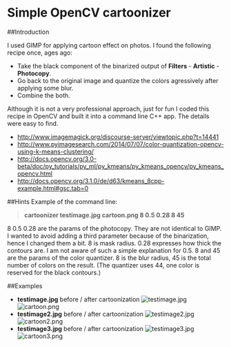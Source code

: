 # Simple OpenCV cartoonizer

##Introduction

I used GIMP for applying cartoon effect on photos. I found the following recipe once, ages ago:
* Take the black component of the binarized output of **Filters** - **Artistic** - **Photocopy**.
* Go back to the original image and quantize the colors agressively after applying some blur. 
* Combine the both.

Although it is not a very professional approach, just for fun I coded this recipe in OpenCV and built it into a command line C++ app. The details were easy to find.
* http://www.imagemagick.org/discourse-server/viewtopic.php?t=14441
* http://www.pyimagesearch.com/2014/07/07/color-quantization-opencv-using-k-means-clustering/
* http://docs.opencv.org/3.0-beta/doc/py_tutorials/py_ml/py_kmeans/py_kmeans_opencv/py_kmeans_opencv.html
* http://docs.opencv.org/3.1.0/de/d63/kmeans_8cpp-example.html#gsc.tab=0

##Hints 
Example of the command line:

> **cartoonizer testimage.jpg cartoon.png 8 0.5 0.28 8 45**

8 0.5 0.28 are the params of the photocopy. They are not identical to GIMP. I wanted to avoid adding a third parameter because of the binarization, hence I changed them a bit. 8 is mask radius. 0.28 expresses how thick the contours are. I am not aware of such a simple explanation for 0.5.
8 and 45 are the params of the color quantizer. 8 is the blur radius, 45 is the total number of colors on the result. (The quantizer uses 44, one color is reserved for the black contours.)

##Examples
* **testimage.jpg** before / after cartoonization
![testimage.jpg](https://github.com/Lyapunov/simple-cartoonizer/blob/master/testimage.jpg)
![cartoon.png](https://github.com/Lyapunov/simple-cartoonizer/blob/master/cartoon.png)
* **testimage2.jpg** before / after cartoonization
![testimage2.jpg](https://github.com/Lyapunov/simple-cartoonizer/blob/master/testimage2.jpg)
![cartoon2.png](https://github.com/Lyapunov/simple-cartoonizer/blob/master/cartoon2.png)
* **testimage3.jpg** before / after cartoonization
![testimage3.jpg](https://github.com/Lyapunov/simple-cartoonizer/blob/master/testimage3.jpg)
![cartoon3.png](https://github.com/Lyapunov/simple-cartoonizer/blob/master/cartoon3.png)
